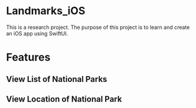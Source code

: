 # Landmarks_iOS
This is a research project.  The purpose of this project is to learn and create an iOS app using SwiftUI.

# Features

## View List of National Parks

## View Location of National Park


